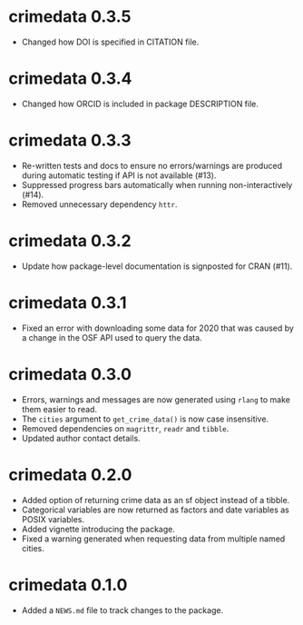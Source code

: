 # crimedata 0.3.5

* Changed how DOI is specified in CITATION file.


# crimedata 0.3.4

* Changed how ORCID is included in package DESCRIPTION file.


# crimedata 0.3.3

* Re-written tests and docs to ensure no errors/warnings are produced during
  automatic testing if API is not available (#13).
* Suppressed progress bars automatically when running non-interactively (#14).
* Removed unnecessary dependency `httr`.


# crimedata 0.3.2

* Update how package-level documentation is signposted for CRAN (#11).


# crimedata 0.3.1

* Fixed an error with downloading some data for 2020 that was caused by a 
  change in the OSF API used to query the data.


# crimedata 0.3.0

* Errors, warnings and messages are now generated using `rlang` to make them
  easier to read.
* The `cities` argument to `get_crime_data()` is now case insensitive.
* Removed dependencies on `magrittr`, `readr` and `tibble`.
* Updated author contact details.


# crimedata 0.2.0

* Added option of returning crime data as an sf object instead of a tibble.
* Categorical variables are now returned as factors and date variables as POSIX
  variables.
* Added vignette introducing the package.
* Fixed a warning generated when requesting data from multiple named cities.


# crimedata 0.1.0

* Added a `NEWS.md` file to track changes to the package.
